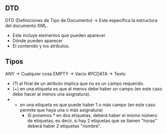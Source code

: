 ## DTD

DTD (Definiciones de Tipo de Documento) -> Este especifica la estructura del documento XML.

* Este incluye elementos que pueden aparecer
* Dónde pueden aparecer
* El contenido y los atributos.

## Tipos

ANY -> Cualquier cosa
EMPTY -> Vacío
#PCDATA -> Texto

* (?) al final de un atributo implica que no es un campo requerido.
* (+) en una etiqueta es que al menos debe haber un campo (en este caso debe hacer al menos una asignatura).
* * en una etiqueta es que puede haber 1 o más campo (en este caso permite que haya una o más asignatura)
    * Si ponemos * en dos etiquetas, deberá haber el mismo número de etiquetas, es decir, si hay 2 etiquetas que se llamen "horas" deberá haber 2 etiquetas "nombre".